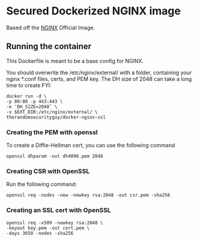 # Secured Dockerized NGINX image

Based off the [NGINX](https://hub.docker.com/_/nginx/) Official Image.

## Running the container

This Dockerfile is meant to be a base config for NGINX. 

You should overwrite the /etc/nginx/external/ with a folder, containing your nginx \*.conf files, certs, and PEM key. The DH size of 2048 can take a long time to create FYI:   

    docker run -d \
    -p 80:80 -p 443:443 \
    -e 'DH_SIZE=2048’ \
    -v $EXT_DIR:/etc/nginx/external/ \
    therandomsecurityguy/docker-nginx-ssl

### Creating the PEM with openssl

To create a Diffie-Hellman cert, you can use the following command

    openssl dhparam -out dh4096.pem 2048

### Creating CSR with OpenSSL

Run the following command:

    openssl req -nodes -new -newkey rsa:2048 -out csr.pem -sha256

### Creating an SSL cert with OpenSSL

    openssl req -x509 -newkey rsa:2048 \
    -keyout key.pem -out cert.pem \
    -days 3650 -nodes -sha256

